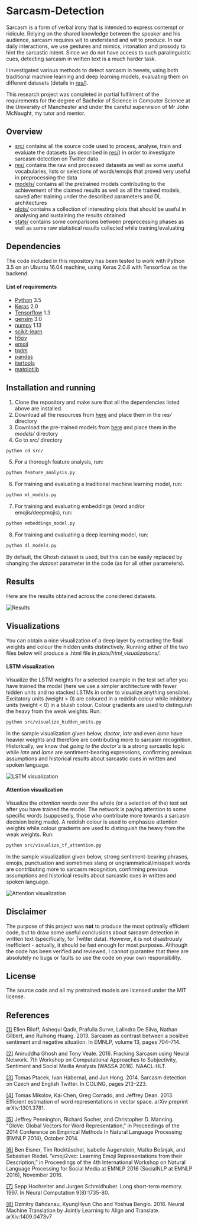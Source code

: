 # Sarcasm-Detection

Sarcasm is a form of verbal irony that is intended to express contempt or ridicule. Relying on the shared knowledge between the speaker and his audience, sarcasm requires wit to understand and wit to produce. In our daily interactions, we use gestures and mimics, intonation and prosody to hint the sarcastic intent. Since we do not have access to such paralinguistic cues, detecting sarcasm in written text is a much harder task.

I investigated various methods to detect sarcasm in tweets, using both traditional machine learning and deep learning models, evaluating them on different datasets (details in [res/](res)).

This research project was completed in partial fulfilment of the requirements for the degree of Bachelor of Science in Computer Science at the University of Manchester and under the careful supervision of Mr John McNaught, my tutor and mentor.

## Overview
* [src/](src) contains all the source code used to process, analyse, train and evaluate the datasets (as described in [res/](res)) in order to investigate sarcasm detection on Twitter data
* [res/](res) contains the raw and processed datasets as well as some useful vocabularies, lists or selections of words/emojis that proved very useful in preprocessing the data
* [models/](models) contains all the pretrained models contributing to the achievement of the claimed results as well as all the trained models, saved after training under the described parameters and DL architectures
* [plots/](plots) contains a collection of interesting plots that should be useful in analysing and sustaining the results obtained
* [stats/](stats) contains some comparisons between preprocessing phases as well as some raw statistical results collected while training/evaluating

## Dependencies

The code included in this repository has been tested to work with Python 3.5 on an Ubuntu 16.04 machine, using Keras 2.0.8 with Tensorflow as the backend.

#### List of requirements
* [Python](https://www.python.org/downloads/) 3.5
* [Keras](https://github.com/fchollet/keras) 2.0
* [Tensorflow](https://www.tensorflow.org/install/) 1.3
* [gensim](https://github.com/RaRe-Technologies/gensim) 3.0 
* [numpy](https://github.com/numpy/numpy) 1.13
* [scikit-learn](https://github.com/scikit-learn/scikit-learn)
* [h5py](https://github.com/h5py/h5py)
* [emoji](https://github.com/carpedm20/emoji)
* [tqdm](https://github.com/tqdm/tqdm)
* [pandas](https://github.com/pandas-dev/pandas)
* [itertools](https://pypi.python.org/pypi/more-itertools) 
* [matplotlib](https://github.com/matplotlib/matplotlib)

## Installation and running

1. Clone the repository and make sure that all the dependencies listed above are installed.
2. Download all the resources from [here](https://drive.google.com/open?id=1AcGulyTXcrsn6hStefD3M0MNrzkxV_1n) and place them in the *res/* directory
3. Download the pre-trained models from [here](https://drive.google.com/open?id=1ss9-4LEzuKC-p1s0lLa0XVu2_ERM-ynL) and place them in the *models/* directory
4. Go to *src/* directory
```bash
python cd src/
```
5. For a thorough feature analysis, run:
```bash
python feature_analysis.py
```
6. For training and evaluating a traditional machine learning model, run:
```bash
python ml_models.py
```
7. For training and evaluating embeddings (word and/or emojis/deepmojis), run:
```bash
python embeddings_model.py
```
8. For training and evaluating a deep learning model, run:
```bash
python dl_models.py
```

By default, the Ghosh dataset is used, but this can be easily replaced by changing the *dataset* parameter in the code (as for all other parameters).

## Results

Here are the results obtained across the considered datasets.

![Results](images/contrast_results.png)

## Visualizations

You can obtain a nice visualization of a deep layer by extracting the final weights and colour the hidden units distinctively. Running either of the two files below will produce a .html file in *plots/html_visualizations/*.

#### LSTM visualization  

Visualize the LSTM weights for a selected example in the test set after you have trained the model (here we use a simpler architecture with fewer hidden units and no stacked LSTMs in order to visualize anything sensible). Excitatory units (weight > 0) are coloured in a reddish colour while inhibitory units (weight < 0) in a bluish colour. Colour gradients are used to distinguish the heavy from the weak weights. Run:
```bash
python src/visualize_hidden_units.py
```

In the sample visualization given below, *doctor*, *late* and even *lame* have heavier weights and therefore are contributing more to sarcasm recognition. Historically, we know that *going to the doctor's* is a strong sarcastic topic while *late* and *lame* are sentiment-bearing expressions, confirming previous assumptions and historical results about sarcastic cues in written and spoken language. 

![LSTM visualization](images/lstm_vis.png)

#### Attention visualization

Visualize the *attention* words over the whole (or a selection of the) test set after you have trained the model. The network is paying attention to some specific words (supposedly, those who contribute more towards a sarcasm decision being made). A reddish colour is used to emphasize attention weights while colour gradients are used to distinguish the heavy from the weak weights. Run:
```bash
python src/visualize_tf_attention.py
```

In the sample visualization given below, strong sentiment-bearing phrases, emojis, punctuation and sometimes slang or ungrammatical/misspelt words are contributing more to sarcasm recognition, confirming previous assumptions and historical results about sarcastic cues in written and spoken language.

![Attention visualization](images/attention_vis.png)

## Disclaimer

The purpose of this project was **not** to produce the most optimally efficient code, but to draw some useful conclusions about sarcasm detection in written text (specifically, for Twitter data). However, it is not disastrously inefficient - actually, it should be fast enough for most purposes. Although the code has been verified and reviewed, I cannot guarantee that there are absolutely no bugs or faults so use the code on your own responsibility.

## License

The source code and all my pretrained models are licensed under the MIT license.

## References

[[1]](http://www.cs.utah.edu/~riloff/pdfs/official-emnlp13-sarcasm.pdf) Ellen Riloff, Ashequl Qadir, Prafulla Surve, Lalindra De Silva, Nathan Gilbert, and Ruihong Huang. 2013. Sarcasm as contrast between a positive sentiment and negative situation. In EMNLP, volume 13, pages 704–714.

[[2]](http://www.aclweb.org/anthology/W16-0425) Aniruddha Ghosh and Tony Veale. 2016. Fracking Sarcasm using Neural Network. 7th Workshop on Computational Approaches to Subjectivity, Sentiment and Social Media Analysis (WASSA 2016). NAACL-HLT.

[[3]](https://pdfs.semanticscholar.org/0c27/64756299a82659605b132aef9159f61a4171.pdf) Tomas Ptacek, Ivan Habernal, and Jun Hong. 2014. Sarcasm detection on Czech and English Twitter. In COLING, pages 213–223.

[[4]](https://arxiv.org/pdf/1301.3781.pdf) Tomas Mikolov, Kai Chen, Greg Corrado, and Jeffrey Dean. 2013. Efficient estimation of word representations in vector space. arXiv preprint arXiv:1301.3781.

[[5]](http://nlp.stanford.edu/pubs/glove.pdf) Jeffrey Pennington, Richard Socher, and Christopher D. Manning. "GloVe: Global Vectors for Word Representation," in Proceedings of the 2014 Conference on Empirical Methods In Natural Language Processing (EMNLP 2014), October 2014.

[[6]](https://arxiv.org/abs/1609.08359) Ben Eisner, Tim Rocktäschel, Isabelle Augenstein, Matko Bošnjak, and Sebastian Riedel. “emoji2vec: Learning Emoji Representations from their Description,” in Proceedings of the 4th International Workshop on Natural Language Processing for Social Media at EMNLP 2016 (SocialNLP at EMNLP 2016), November 2016.

[[7]](http://www.bioinf.jku.at/publications/older/2604.pdf) Sepp Hochreiter and Jurgen Schmidhuber. Long short-term memory. 1997. In Neural Computation 9(8):1735-80.

[[8]](https://arxiv.org/pdf/1409.0473.pdf) Dzmitry Bahdanau, KyungHyun Cho and Yoshua Bengio. 2016. Neural Machine Translation by Jointly Learning to Align and Translate. arXiv:1409.0473v7
